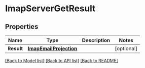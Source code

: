 # ImapServerGetResult

## Properties

Name | Type | Description | Notes
------------ | ------------- | ------------- | -------------
**Result** | [**ImapEmailProjection**](ImapEmailProjection) |  | [optional] 

[[Back to Model list]](../README#documentation-for-models) [[Back to API list]](../README#documentation-for-api-endpoints) [[Back to README]](../README)



